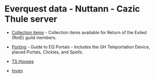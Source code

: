# Everquest data - Nuttann - Cazic Thule server

- [Collection items](collection.html) - Collection items available for Return of the Exiled (RotE) guild members.
- [Porting](portals/portals.md) - Guide to EQ Portals - Includes the GH Teleportation Device, placed Portals, Clickies, and Spells.

- [TS Houses](TradeskillHouses.md)
- [Inven](NuttannStuff.md)
